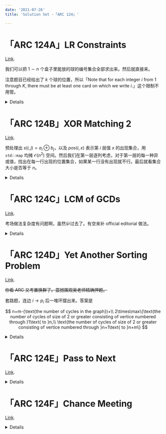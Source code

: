 ```yaml
---
date: '2021-07-26'
title: 'Solution Set -「ARC 124」'

---
```


# 「ARC 124A」LR Constraints

[Link](https://atcoder.jp/contests/arc124/tasks/arc124_a).

我们可以把 $1\sim n$ 个盒子里能放的球的编号集合全部求出来。然后就直接来。

注意题目已经给出了 $k$ 个球的位置，所以「Note that for each integer $i$ from $1$ through $K$, there must be at least one card on which we write $i$.」这个限制不用管。

<details>

```cpp
#include <bits/stdc++.h>
using namespace std;
typedef long long ll;
#define int ll
#define len(x) ((int)(x).size())
#define all(x) (x).begin(),(x).end()
const int N=1100,MOD=998244353;
int n,k,ts[N],tek[N],fin[N],Rs[N];
set<int> rs[N];
signed main() {
	ios_base::sync_with_stdio(false);
	cin.tie(nullptr),cout.tie(nullptr);
	cin>>n>>k,memset(fin,-1,sizeof fin);
	for(int i=1; i<=k; ++i) {
		char c; cin>>c;
		ts[i]=(c=='R');
		cin>>tek[i];
		Rs[tek[i]]=ts[i];
	}
	for(int i=1; i<=k; ++i) {
		if(~fin[tek[i]]) return puts("0"),0;
		fin[tek[i]]=i;
	}
	for(int i=1; i<=n; ++i) {
		if(~fin[i]) rs[i].emplace(fin[tek[i]]);
		else {
			auto &s=rs[i];
			for(int j=1; j<=k; ++j) s.emplace(j);
			int tmp=0;
			for(int j=i+1; j<=n; ++j) {
				if(!Rs[j]) s.erase(fin[j]);
			}
			for(int j=1; j<i; ++j) {
				if(Rs[j]) s.erase(fin[j]);
			}
		}
	}
	int res=1;
	for(int i=1; i<=n; ++i) res*=len(rs[i]),res%=MOD;
	cout<<res<<"\n";
	return 0;
}
```

</details>

# 「ARC 124B」XOR Matching 2

[Link](https://atcoder.jp/contests/arc124/tasks/arc124_b).

预处理出 $s(i,j)=a_{i}\oplus b_{j}$，以及 $pos(i,x)$ 表示第 $i$ 层值 $x$ 的出现集合，用 `std::map` 均摊 $\mathcal{O}(n^{2})$ 空间。然后我们在第一层逐列考虑，对于第一层的每一种异或值，找出在每一行出现的位置集合，如果某一行没有出现就不行。最后就看集合大小是否等于 $n$。

<details>

```cpp
#include <bits/stdc++.h>
using namespace std;
typedef long long ll;
#define all(x) (x).begin(),(x).end()
#define int ll
const int N=2100;
int a[N],b[N],xr[N][N],n;
multimap<int,int> mp[N];
signed main() {
	ios_base::sync_with_stdio(false);
	cin.tie(nullptr),cout.tie(nullptr);
	cin>>n;
	for(int i=1; i<=n; ++i) cin>>a[i];
	for(int i=1; i<=n; ++i) cin>>b[i];
	for(int i=1; i<=n; ++i) for(int j=1; j<=n; ++j) xr[i][j]=(a[i] xor b[j]),mp[i].insert({xr[i][j],j});
	vector<int> res;
	for(int j=1; j<=n; ++j) {
		bool ok=0;
		set<int> S;
		for(int i=1; i<=n; ++i) {
			auto rg=mp[i].equal_range(xr[1][j]);
			if(mp[i].find(xr[1][j])!=mp[i].end()) {
				for(auto it=rg.first; it!=rg.second; ++it) {
					S.emplace(it->second);
				}
			}
			else {
				ok=1;
				break;
			}
		}
		if(ok) continue;
		if(S.size()==n) {
			res.push_back(xr[1][j]);
		}
	}
	sort(all(res));
	res.erase(unique(all(res)),res.end()); 
	cout<<res.size()<<"\n";
	for(int x:res) cout<<x<<"\n";
	return 0;
}
```

</details>

# 「ARC 124C」LCM of GCDs

[Link](https://atcoder.jp/contests/arc124/tasks/arc124_c).

考场做法复杂度有问题啊，虽然屮过去了。有空来补 official editorial 做法。

<details>

```cpp
// Oops, something went wrong.
```

</details>

# 「ARC 124D」Yet Another Sorting Problem

[Link](https://atcoder.jp/contests/arc124/tasks/arc124_d).

~~你看 ARC 又考置换群了。震撼围观吴老师精确押题。~~

套路题，连边 $i\rightarrow p_{i}$ 后一堆环摆出来。答案是

$$
n+m-(\text{the number of cycles in the graph})+\\
2\times\max\{\text{the number of cycles of size of 2 or greater consisting of vertice numbered through }1\text{ to }n,\\
\text{the number of cycles of size of 2 or greater consisting of vertice numbered through }n+1\text{ to }n+m\}
$$

<details>

```cpp
#include <bits/stdc++.h>
using namespace std;
typedef long long ll;
#define all(x) (x).begin(),(x).end()
const int N=200100;
int n,m,p[N],vis[N];
signed main() {
	ios_base::sync_with_stdio(false);
	cin.tie(nullptr),cout.tie(nullptr);
	cin>>n>>m; int x0=0,x1=0,res=n+m,ls=0;
	for(int i=1; i<=n+m; ++i) cin>>p[i];
	for(int i=1; i<=n+m; ++i) {
		if(vis[i]) continue;
		int now=i,len=0,qwq=0,qaq=0;
		while(!vis[now]) {
			++len;
			if(now<=n) qwq=1;
			else qaq=1;
			vis[now]=1;
			now=p[now];
		}
		if(!qaq&&len>=2) ++x0;
		if(!qwq&&len>=2) ++x1;
		--res;
	}
	cout<<res+2*max(x0,x1)<<"\n";
	return 0;
}
```

</details>

# 「ARC 124E」Pass to Next

[Link](https://atcoder.jp/contests/arc124/tasks/arc124_e).

<details>

```cpp

```

</details>

# 「ARC 124F」Chance Meeting

[Link](https://atcoder.jp/contests/arc124/tasks/arc124_f).

<details>

```cpp

```

</details>